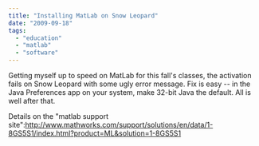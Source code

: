 ```yaml
---
title: "Installing MatLab on Snow Leopard"
date: "2009-09-18"
tags: 
  - "education"
  - "matlab"
  - "software"
---
```


Getting myself up to speed on MatLab for this fall's classes, the activation fails on Snow Leopard with some ugly error message. Fix is easy -- in the Java Preferences app on your system, make 32-bit Java the default. All is well after that.

Details on the "matlab support site":http://www.mathworks.com/support/solutions/en/data/1-8GS5S1/index.html?product=ML&solution=1-8GS5S1
